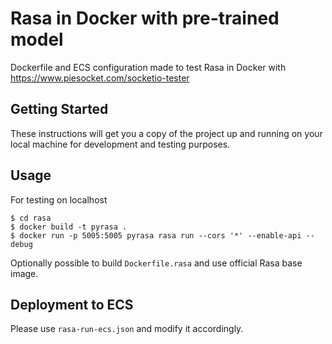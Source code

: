 # Rasa in Docker with pre-trained model

Dockerfile and ECS configuration made to test Rasa in Docker with https://www.piesocket.com/socketio-tester

## Getting Started

These instructions will get you a copy of the project up and running on your local machine for development and testing purposes.

## Usage

For testing on localhost

```
$ cd rasa
$ docker build -t pyrasa .
$ docker run -p 5005:5005 pyrasa rasa run --cors '*' --enable-api --debug
```

Optionally possible to build `Dockerfile.rasa` and use official Rasa base image.

## Deployment to ECS

Please use `rasa-run-ecs.json` and modify it accordingly.
